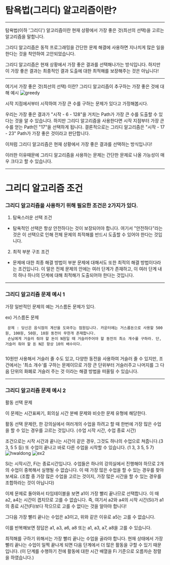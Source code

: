 # 탐욕법(그리디) 알고리즘이란?

----
탐욕법(이하 '그리디') 알고리즘이란 현재 상황에서 가장 좋은 것(최선의 선택)을 고르는 알고리즘을 말합니다.

그리디 알고리즘은 동적 프로그래밍을 간단한 문제 해결에 사용하면 지나치게 많은 일을 한다는 것을 착안하여 고안되었습니다.

그리디 알고리즘은 현재 상황에서 가장 좋은 결과를 선택해나가는 방식입니다. 하지만 이 가장 좋은 결과는 최종적인 결과 도출에 대한 최적해를 보장해주는 것은 아닙니다!

----
여기서 가장 좋은 것(최선의 선택) 이란?
그리디 알고리즘이 추구하는 가장 좋은 것에 대해 예시
![greedy](https://user-images.githubusercontent.com/97833006/151116187-67512f52-093f-43ab-8e30-c5590e748f12.png)

시작 지점에서부터 시작하여 가장 큰 수를 구하는 문제가 있다고 가정해봅시다.

우리는 가장 좋은 결과가 "시작 - 6 - 128"을 거치는 Path가 가장 큰 수를 도출할 수 있다는 것을 알 수 있습니다.
하지만 그리디 알고리즘을 사용한다면 시작 지점부터 가장 큰 수를 얻는 Path인 "17"을 선택하게 됩니다.
결론적으로는 그리디 알고리즘은 "시작 - 17 - 23" Path가 가장 좋은 것이라고 판단합니다.

이처럼 그리디 알고리즘은 현재 상황에서 가장 좋은 결과를 선택하는 방식입니다!

이러한 이유때문에 그리디 알고리즘을 사용하는 문제는 간단한 문제로 나올 가능성이 매우 크다고 할 수 있습니다.

-----

# 그리디 알고리즘 조건

### 그리디 알고리즘을 사용하기 위해 필요한 조건은 2가지가 있다.

1. 탐욕스러운 선택 조건
- 탐욕적인 선택은 항상 안전하다는 것이 보장되어야 합니다. 여기서 "안전하다"라는 것은 이 선택으로 인해 전체 문제의 최적해를 반드시 도출할 수 있어야 한다는 것입니다.

2. 최적 부분 구조 조건
- 문제에 대한 최종 해결 방법이 부분 문제에 대해서도 또한 최적의 해결 방법이다라는 조건입니다.
이 말은 전체 문제의 안에는 여러 단계가 존재하고, 이 여러 단계 내의 하나 하나의 단계에 대해 최적해가 도출되어야 한다는 것입니다.

-----
### 그리디 알고리즘 문제 예시 1

가장 일반적인 문제의 예는 거스름돈 문제가 있다.

ex) 거스름돈 문제

```
 문제 : 당신은 음식점의 계산을 도와주는 점원입니다. 카운터에는 거스름돈으로 사용할 500원, 100원, 50원, 10원 동전이 무한개 존재합니다. 
 손님에게 거슬러 줘야 할 돈이 N원일 때 거슬러주어야 할 동전의 최소 개수를 구하라. 단, 거슬러 줘야 할 돈 N은 항상 10의 배수이다.
 
```
10원만 사용해서 거슬러 줄 수도 있고, 다양한 동전을 사용하여 거슬러 줄 수 있지만,
조건에서는 '최소 개수'를 구하는 문제이므로 가장 큰 단위부터 거슬러주고 나머지를 그 다음 단위의 화폐로 거슬러 주는 것 이라는 해결 방법을 떠올릴 수 있습니다.

----

### 그리디 알고리즘 문제 예시 2
활동 선택 문제

이 문제는 시간표짜기, 회의실 시간 분배 문제와 비슷한 문제 유형에 해당한다.

활동 선택 문제란, 한 강의실에서 여러개의 수업을 하려고 할 때 한번에 가장 많은 수업을 할 수 있는 경우를 고르는 것입니다. (수업 시작 시간, 수업 종료 시간)

조건으로는 시작 시간과 끝나는 시간이 같은 경우, 그것도 하나의 수업으로 쳐줍니다.(3 3, 5 5 등)
또 수업이 끝나고 바로 다른 수업을 시작할 수 있습니다. (1 3, 3 5, 5 7)
![hwaldong](https://media.vlpt.us/images/contea95/post/b0c32292-5ecd-49cc-bd68-a87d67739396/%ED%99%9C%EB%8F%99%EC%84%A0%ED%83%9D%EB%AC%B8%EC%A0%9C1.png)
![ex2](https://media.vlpt.us/images/contea95/post/013df58d-9f27-45f6-8a02-f58ff71a7e2b/%ED%99%9C%EB%8F%99%EC%84%A0%ED%83%9D%EB%AC%B8%EC%A0%9C2.png)

Si는 시작시간, Fi는 종료시간입니다. 수업들은 하나의 강의실에서 진행해야 하므로 2개의 수업이 중복해서 실행될 수 없습니다. 이 때 가장 많은 수업을 할 수 있는 경우를 찾아보세요.
(조합 중 가장 많은 수업을 고르는 것이지, 가장 많은 시간을 할 수 있는 경우를 조합하라는 것이 아닙니다)

이제 문제로 돌아와서 타임테이블을 보면 a1이 가장 빨리 끝나므로 선택합니다. 이 때 a2, a4는 시간이 겹치므로 고를 수 없습니다. 즉, 여기서 a2와 a4의 시작 시간(Si)가 a1의 종료 시간(Fi)보다 작으므로 고를 수 없다는 것을 알아야 합니다!

그다음 가장 빨리 끝나는 수업은 a3이고, 위와 같은 이유로 a5는 고를 수 없습니다.

이를 반복해보면 정답은 a1, a3, a6, a8 또는 a1, a3, a7, a8을 고를 수 있습니다.

최적해를 구하기 위해서는 가장 빨리 끝나는 수업을 골라야 합니다. 현재 상태에서 가장 빨리 끝나는 수업이 일찍 끝나게 되면 다음 단계에서 더 많은 활동을 구할 수 있기 때문입니다.
(이 단계를 수행하기 전에 활동에 대한 시간 배열을 Fi 기준으로 오름차순 정렬을 하였습니다.)
 

